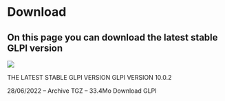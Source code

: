 # Download

## On this page you can download the latest stable GLPI version

<img src="https://glpi-project.org/wp-content/uploads/2021/11/hero-image.png">

THE LATEST STABLE GLPI VERSION
GLPI VERSION 10.0.2

28/06/2022 – Archive TGZ – 33.4Mo
<a hred="https://github.com/glpi-project/glpi/releases/download/10.0.2/glpi-10.0.2.tgz">Download GLPI</a>